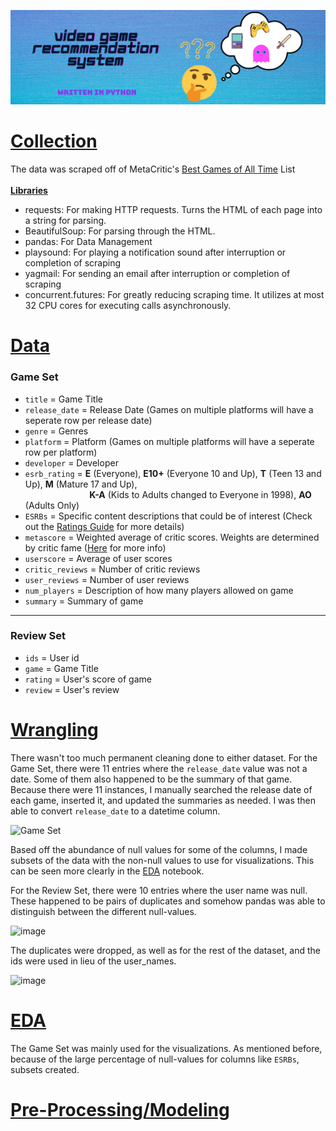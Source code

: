 ![Banner](https://github.com/trentenAB/Video_Game_Recommendation_System/blob/main/VGR%20Banner.png)
# [Collection](https://github.com/trentenAB/Video_Game_Recommendation_System/blob/main/notebooks/scraping_meta.ipynb)
The data was scraped off of MetaCritic's [Best Games of All Time](https://www.metacritic.com/browse/games/score/metascore/all/all/filtered) List<br><br>
<ins>__Libraries__</ins> 
- requests: For making HTTP requests. Turns the HTML of each page into a string for parsing.  
- BeautifulSoup: For parsing through the HTML.
- pandas: For Data Management
- playsound: For playing a notification sound after interruption or completion of scraping
- yagmail: For sending an email after interruption or completion of scraping
- concurrent.futures: For greatly reducing scraping time. It utilizes at most 32 CPU cores for executing calls asynchronously. 

# [Data](https://www.kaggle.com/datasets/trentenberam/metacritic-games-all-time)
### Game Set
- `title` = Game Title
- `release_date` = Release Date (Games on multiple platforms will have a seperate row per release date)
- `genre` = Genres
- `platform` = Platform (Games on multiple platforms will have a seperate row per platform)
- `developer` = Developer
- `esrb_rating` = __E__ (Everyone), __E10+__ (Everyone 10 and Up), __T__ (Teen 13 and Up), __M__ (Mature 17 and Up), 
                  <br> &nbsp;&nbsp;&nbsp;&nbsp;&nbsp;&nbsp;&nbsp;&nbsp;&nbsp;&nbsp;&nbsp;&nbsp;&nbsp;&nbsp;&nbsp;&nbsp;&nbsp;&nbsp;&nbsp;&nbsp;&nbsp;&nbsp;&nbsp;&nbsp;&nbsp; __K-A__ (Kids to Adults changed to Everyone in 1998), __AO__ (Adults Only)       
- `ESRBs` = Specific content descriptions that could be of interest (Check out the [Ratings Guide](https://www.esrb.org/ratings-guide/) for more details)
- `metascore` = Weighted average of critic scores. Weights are determined by critic fame ([Here](https://www.metacritic.com/about-metascores) for more info)
- `userscore` = Average of user scores
- `critic_reviews` = Number of critic reviews
- `user_reviews` = Number of user reviews 
- `num_players` = Description of how many players allowed on game
- `summary` = Summary of game
__________________________________________________________________________________
### Review Set
- `ids` = User id
- `game` = Game Title
- `rating` = User's score of game
- `review` = User's review

# [Wrangling](https://github.com/trentenAB/Video_Game_Recommendation_System/blob/main/notebooks/Wrangling.ipynb)
There wasn't too much permanent cleaning done to either dataset. For the Game Set, there were 11 entries where the `release_date` value was not a date. Some of them also happened to be the summary of that game. Because there were 11 instances, I manually searched the release date of each game, inserted it, and updated the summaries as needed. I was then able to convert `release_date` to a datetime column. 

![Game Set](https://user-images.githubusercontent.com/89433717/170890214-e72c1d23-f225-42a5-928b-1dad096db551.png)

Based off the abundance of null values for some of the columns, I made subsets of the data with the non-null values to use for visualizations. This can be seen more clearly in the [EDA](https://github.com/trentenAB/Video_Game_Recommendation_System/tree/main/notebooks/VGR%20EDA) notebook.  

[//]: # (Put pictures of this process)

For the Review Set, there were 10 entries where the user name was null. These happened to be pairs of duplicates and somehow pandas was able to distinguish between the different null-values.

![image](https://user-images.githubusercontent.com/89433717/170890328-bb1610a9-0ccf-4223-ac77-849c0a49e3f0.png)

The duplicates were dropped, as well as for the rest of the dataset, and the ids were used in lieu of the user_names. 

![image](https://user-images.githubusercontent.com/89433717/170890380-5cb4f4b0-7790-4be2-b814-a049d2fbebdf.png)

# [EDA](https://github.com/trentenAB/Video_Game_Recommendation_System/tree/main/notebooks/VGR%20EDA)
The Game Set was mainly used for the visualizations. As mentioned before, because of the large percentage of null-values for columns like `ESRBs`, subsets created. 

# [Pre-Processing/Modeling](https://github.com/trentenAB/Video_Game_Recommendation_System/blob/main/notebooks/Preprocess%20and%20Modeling.ipynb)

